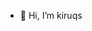 - 👋 Hi, I’m kiruqs



<!---
Kiruqs/Kiruqs is a ✨ special ✨ repository because its `README.md` (this file) appears on your GitHub profile.
You can click the Preview link to take a look at your changes.
--->
